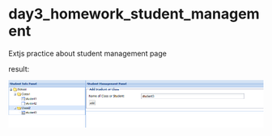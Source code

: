 # day3_homework_student_management
Extjs practice about student management page

result:

![result](result.html.png)

